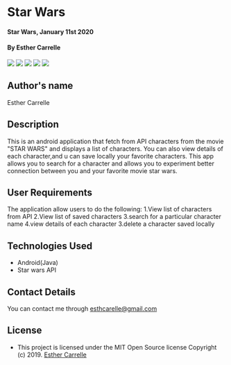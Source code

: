 # Star Wars
#### Star Wars, January 11st 2020
#### By **Esther Carrelle**
![](app/src/main/res/drawable/screen.png)
![](app/src/main/res/drawable/screen1.png)
![](app/src/main/res/drawable/screen2.png)
![](app/src/main/res/drawable/screen3.png)
![](app/src/main/res/drawable/screen5.png)



## Author's name



Esther Carrelle


## Description


This is an android application that fetch from API characters from the movie "STAR WARS" and displays a list of characters.
You can also view details of each character,and u can save locally your favorite characters.
This app allows you to search for a character and allows you to experiment better connection between you and your favorite movie star wars.


## User Requirements

The application allow users to do the following:
1.View list of characters from API
2.View list of saved characters
3.search for a particular character name
4.view details of each character
3.delete a character saved locally

## Technologies Used

* Android(Java)
* Star wars API



## Contact Details

You can contact me through esthcarelle@gmail.com


## License

- This project is licensed under the MIT Open Source license Copyright (c) 2019. [Esther Carrelle](https://github.com/esthcarelle)
